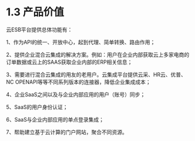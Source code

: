# 1.3	产品价值

云ESB平台提供总体功能有：

1、作为API的统一、开放中心，起到代理、简单转换、路由作用；

2、提供企业混合云集成的解决方案。例如：用户在企业内部获取云上多家电商的订单数据或云上的SAAS获取企业内部的ERP相关信息；

3、需要进行混合云集成的用友的老用户。云集成平台提供云采、HR云、优普、NC OPENAPI等等不同系列版本的连接器，降低企业集成成本；

4、企业SaaS之间以及与企业内部应用的用户（账号）同步；

5、SaaS的用户身份认证；

6、SaaS与企业内部应用的单点登录集成；

7、帮助建立基于云计算的门户网站，聚合不同资源。
